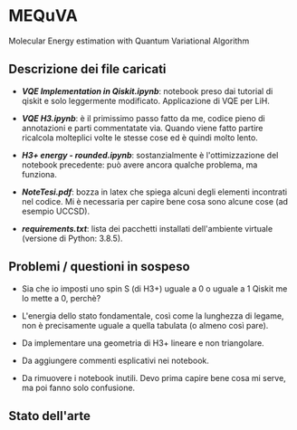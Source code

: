 # MEQuVA

Molecular Energy estimation with Quantum Variational Algorithm

## Descrizione dei file caricati

* ***VQE Implementation in Qiskit.ipynb***: notebook preso dai tutorial di qiskit e solo leggermente modificato. Applicazione di VQE per LiH.

* ***VQE H3.ipynb***: è il primissimo passo fatto da me, codice pieno di annotazioni e parti commentatate via. Quando viene fatto partire ricalcola molteplici volte le stesse cose ed è quindi molto lento.

* ***H3+ energy - rounded.ipynb***: sostanzialmente è l'ottimizzazione del notebook precedente: può avere ancora qualche problema, ma funziona.

* ***NoteTesi.pdf***: bozza in latex che spiega alcuni degli elementi incontrati nel codice. Mi è necessaria per capire bene cosa sono alcune cose (ad esempio UCCSD).

* ***requirements.txt***: lista dei pacchetti installati dell'ambiente virtuale (versione di Python: 3.8.5).

## Problemi / questioni in sospeso

* Sia che io imposti uno spin S (di H3+) uguale a 0 o uguale a 1 Qiskit me lo mette a 0, perchè?

* L'energia dello stato fondamentale, così come la lunghezza di legame, non è precisamente uguale a quella tabulata (o almeno così pare).

* Da implementare una geometria di H3+ lineare e non triangolare.

* Da aggiungere commenti esplicativi nei notebook.

* Da rimuovere i notebook inutili. Devo prima capire bene cosa mi serve, ma poi fanno solo confusione.

## Stato dell'arte
